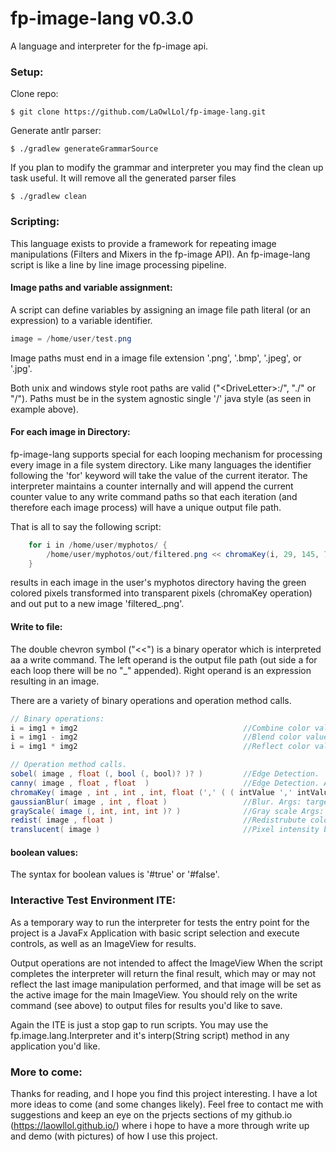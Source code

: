 # fp-image-lang v0.3.0

A language and interpreter for the fp-image api.


### Setup:

Clone repo:

```
$ git clone https://github.com/LaOwlLol/fp-image-lang.git
```

Generate antlr parser:

```
$ ./gradlew generateGrammarSource
```

If you plan to modify the grammar and interpreter you may find the clean up task useful.  It will remove all the generated parser files

```
$ ./gradlew clean
```

### Scripting:

This language exists to provide a framework for repeating image manipulations (Filters and Mixers in the fp-image API).  An fp-image-lang script is like a line by line image processing pipeline.

#### Image paths and variable assignment:

A script can define variables by assigning an image file path literal (or an expression) to a variable identifier. 

```java
image = /home/user/test.png
```

Image paths must end in a image file extension '.png', '.bmp', '.jpeg', or '.jpg'.

Both unix and windows style root paths are valid ("\<DriveLetter\>:/", "./" or "/"). Paths must be in the system agnostic single '/' java style (as seen in example above). 

#### For each image in Directory:

fp-image-lang supports special for each looping mechanism for processing every image in a file system directory.  Like many languages the identifier following the 'for' keyword will take the value of the current iterator.  The interpreter maintains a counter internally and will append the current counter value to any write command paths so that each iteration (and therefore each image process) will have a unique output file path.  

That is all to say the following script:

```java
    for i in /home/user/myphotos/ {
        /home/user/myphotos/out/filtered.png << chromaKey(i, 29, 145, 74, .06)
    }
```

results in each image in the user's myphotos directory having the green colored pixels transformed into transparent pixels (chromaKey operation) and out put to a new image 'filtered_<n>.png'. 

#### Write to file:

The double chevron symbol ("<<") is a binary operator which is interpreted aa a write command. The left operand is the output file path (out side a for each loop there will be no "_<n>" appended).  Right operand is an expression resulting in an image.



There are a variety of binary operations and operation method calls. 

```java
// Binary operations:
i = img1 + img2                                     //Combine color values by component wise addition for each pixel.
i = img1 - img2                                     //Blend color values by component wise (c1-c2)/2 for each pixel.
i = img1 * img2                                     //Reflect color values by component wise multiplication for each pixel

// Operation method calls.
sobel( image , float (, bool (, bool)? )? )         //Edge Detection.  Args: target, threshold, preserveSaturation, manhattanDistance
canny( image , float , float  )                     //Edge Detection. Args: target, lowerthreshold, upperthreshold
chromaKey( image , int , int , int, float (',' ( ( intValue ',' intValue ',' intValue ) | expression ) )?  )         //Filter specific color to transparency. Args: target, red, green, blue, deltaThreshold  optional: replacement color or source image)
gaussianBlur( image , int , float )                 //Blur. Args: target, convolutionSize, standardDeviation
grayScale( image (, int, int, int )? )              //Gray scale Args: target, red, green, blue.
redist( image , float )                             //Redistrubute color values (like dodge/burn) Args: target, power
translucent( image )                                //Pixel intensity becomes alpha value.
```

#### boolean values:

The syntax for boolean values is '#true' or '#false'.

### Interactive Test Environment ITE:

As a temporary way to run the interpreter for tests the entry point for the project is a JavaFx Application with basic script selection and execute controls, as well as an ImageView for results.

Output operations are not intended to affect the ImageView When the script completes the interpreter will return the final result, which may or may not reflect the last image manipulation performed, and that image will be set as the active image for the main ImageView.  You should rely on the write command (see above) to output files for results you'd like to save.

Again the ITE is just a stop gap to run scripts. You may use the fp.image.lang.Interpreter and it's interp(String script) method in any application you'd like.


### More to come:

Thanks for reading, and I hope you find this project interesting.  I have a lot more ideas to come (and some changes likely).  Feel free to contact me with suggestions and keep an eye on the prjects sections of my github.io (https://laowllol.github.io/) where i hope to have a more through write up and demo (with pictures) of how I use this project.